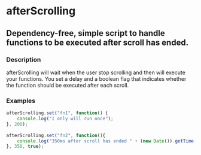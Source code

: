 # afterScrolling
## Dependency-free, simple script to handle functions to be executed after scroll has ended.

### Description
afterScrolling will wait when the user stop scrolling and then will execute your functions. You set a delay and a boolean flag that indicates whether the function should be executed after each scroll.

### Examples
```javascript
afterScrolling.set("fn1", function() {
    console.log("I only will run once");
}, 200); 
		
afterScrolling.set("fn2", function(){ 
    console.log("350ms after scroll has ended " + (new Date()).getTime());
}, 350, true); 
```
